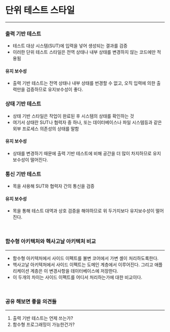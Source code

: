 # 단위 테스트 스타일
<hr>

### 출력 기반 테스트
- 테스트 대상 시스템(SUT)에 입력을 넣어 생성되는 결과를 검증
- 이러한 단위 테스트 스타일은 전역 상태나 내부 상태를 변경하지 않는 코드에만 적용됨

#### 유지 보수성
- 출력 기반 테스트는 전역 상태나 내부 상태를 번경할 수 없고, 오직 입력에 의한 출력만을 검증하므로 유지보수성이 좋다.

### 상태 기반 테스트
- 상태 기반 스타일은 작업이 완료된 후 시스템의 상태를 확인하는 것
- 여기서 상태란 SUT나 협력자 중 하나, 또는 데이터베이스나 파일 시스템등과 같은 외부 프로세스 의존성의 상태를 말함

#### 유지 보수성
- 상태를 변경하기 때문에 출력 기반 테스트에 비해 공간을 더 많이 차지하므로 유지보수성이 떨어진다. 

### 통신 기반 테스트
- 목을 사용해 SUT와 협력자 간의 통신을 검증

#### 유지 보수성
- 목을 통해 테스트 대역과 상호 검증을 해야하므로 위 두가지보다 유지보수성이 떨어진다.

<br>

### 함수형 아키텍처와 헥사고날 아키텍처 비교

<hr>

- 함수형 아키텍처에서 사이드 이펙트를 불변 코어에서 가변 셸이 처리하도록한다.
- 헥사고날 아키텍처에서 사이드 이펙트는 도메인 계층에서 이루어진다. 그리고 애플리케이션 계층은 이 변경사항을 데이터베이스에 저장한다.
- 이 두개의 차이는 사이드 이펙트를 어디서 처리하는가에 대한 비교이다.

<br>

### 공유 해보면 좋을 의견들

<hr>

1. 출력 기반 테스트는 언제 쓰는가?
2. 함수형 프로그래밍이 가능한건가?
   
